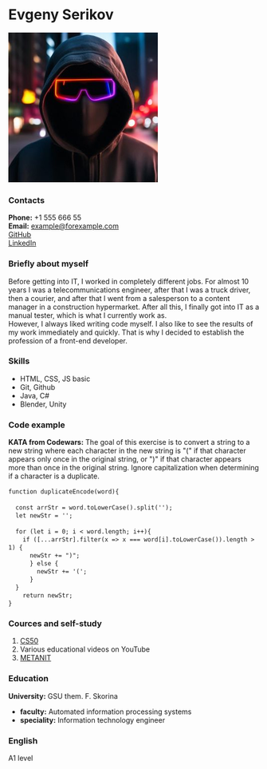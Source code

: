 # **Evgeny Serikov**
![Photo](/img/orig.jpg)
### Contacts
**Phone:** +1 555 666 55  
**Email:** example@forexample.com  
[GitHub](https://github.com)  
[LinkedIn](https://linkedin.com)  
### Briefly about myself
Before getting into IT, I worked in completely different jobs. For almost 10 years I was a telecommunications engineer, after that I was a truck driver, then a courier, and after that I went from a salesperson to a content manager in a construction hypermarket. After all this, I finally got into IT as a manual tester, which is what I currently work as.  
However, I always liked writing code myself. I also like to see the results of my work immediately and quickly. That is why I decided to establish the profession of a front-end developer.
### Skills
* HTML, CSS, JS basic
* Git, Github
* Java, C#
* Blender, Unity  
  

### Code example
**KATA from Codewars:** The goal of this exercise is to convert a string to a new string where each character in the new string is "(" if that character appears only once in the original string, or ")" if that character appears more than once in the original string. Ignore capitalization when determining if a character is a duplicate.

```
function duplicateEncode(word){

  const arrStr = word.toLowerCase().split('');
  let newStr = '';

  for (let i = 0; i < word.length; i++){
    if ([...arrStr].filter(x => x === word[i].toLowerCase()).length > 1) {
      newStr += ")";  
      } else {
        newStr += '(';
      }    
  }
    return newStr;
}
```
### Cources and self-study
1. [CS50](https://youtube.com)  
2. Various educational videos on YouTube  
3. [METANIT](https://metanit.com/web/)

### Education
**University:** GSU them. F. Skorina
   * **faculty:** Automated information processing systems
   * **speciality:** Information technology engineer

### English
A1 level
